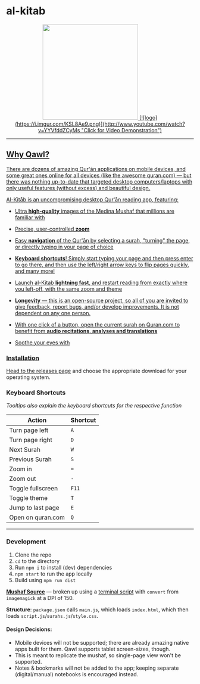 # al-kitab

<p align="center">
  <a href="http://www.youtube.com/watch?v=YYVfddZCyMs" title="Video Trailer"><img width="256" height="256" src="https://i.imgur.com/KSL8Ae9.png></a>
</p>


<p align="center">
  [![logo](https://i.imgur.com/KSL8Ae9.png)](http://www.youtube.com/watch?v=YYVfddZCyMs "Click for Video Demonstration")
</p>

--------

## Why Qawl?

There are dozens of amazing Qur'ān applications on mobile devices, and some great ones online for all devices (like the awesome quran.com) — but there was nothing up-to-date that targeted desktop computers/laptops with only useful features (without excess) and beautiful design. 

Al-Kitāb is an uncompromising desktop Qur'ān reading app, featuring:

* Ultra **high-quality** images of the Medina Mushaf that millions are familiar with

* Precise, user-controlled **zoom**

* Easy **navigation** of the Qur'ān by selecting a surah, "turning" the page, or directly typing in your page of choice

* **Keyboard shortcuts**! Simply start typing your page and then press enter to go there, and then use the left/right arrow keys to flip pages quickly, and many more!

* Launch al-Kitab **lightning fast**, and restart reading from exactly where you left-off, with the same zoom and theme

* **Longevity** — this is an open-source project, so all of you are invited to give feedback, report bugs, and/or develop improvements. It is not dependent on any one person.

* With one click of a button, open the current surah on Quran.com to benefit from **audio recitations, analyses and translations**

* Soothe your eyes with 

### Installation
Head to the [releases page](https://qawl.navedislam.com/#section3) and choose the appropriate download for your operating system. 


### Keyboard Shortcuts
*Tooltips also explain the keyboard shortcuts for the respective function*

| Action            | Shortcut |
|-------------------|----------|
| Turn page left    | `A`      |
| Turn page right   | `D`      |
| Next Surah        | `W`      |
| Previous Surah    | `S`      |
| Zoom in           | `=`      |
| Zoom out          | `-`      |
| Toggle fullscreen | `F11`    |
| Toggle theme      | `T`      |
| Jump to last page | `E`      |
| Open on quran.com | `Q`      |

-----

### Development
1. Clone the repo
2. `cd` to the directory 
3. Run `npm i` to install (dev) dependencies
4. `npm start` to run the app locally
5. Build using `npm run dist`

**[Mushaf Source](https://archive.org/details/ar_Mushaf_AlMadinah_new_TruePDF)** — broken up using a [terminal script](https://gist.github.com/mr-islam/67de74c60adb9d10057d9b83d19b5563) with `convert` from `imagemagick` at a DPI of 150. 

**Structure**: `package.json` calls `main.js`, which loads `index.html`, which then loads `script.js`/`surahs.js`/`style.css`.

#### Design Decisions:

- Mobile devices will not be supported; there are already amazing native apps built for them. Qawl supports tablet screen-sizes, though.
- This is meant to replicate the mushaf, so single-page view won't be supported. 
- Notes & bookmarks will not be added to the app; keeping separate (digital/manual) notebooks is encouraged instead.
  
